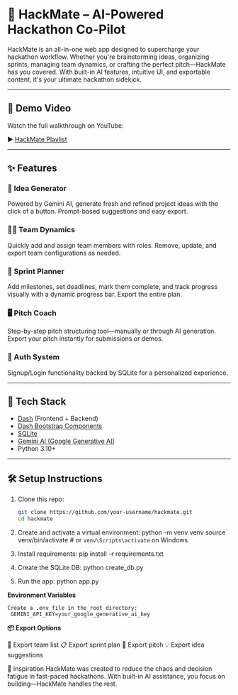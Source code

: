# 🚀 HackMate – AI-Powered Hackathon Co-Pilot

HackMate is an all-in-one web app designed to supercharge your hackathon workflow. Whether you're brainstorming ideas, organizing sprints, managing team dynamics, or crafting the perfect pitch—HackMate has you covered. With built-in AI features, intuitive UI, and exportable content, it's your ultimate hackathon sidekick.

---

## 🎥 Demo Video

Watch the full walkthrough on YouTube:

▶️ [HackMate Playlist](https://www.youtube.com/playlist?list=YOUR_PLAYLIST_ID)

---

## ✨ Features

### 🧠 Idea Generator
Powered by Gemini AI, generate fresh and refined project ideas with the click of a button. Prompt-based suggestions and easy export.

### 🧑‍💼 Team Dynamics
Quickly add and assign team members with roles. Remove, update, and export team configurations as needed.

### 📅 Sprint Planner
Add milestones, set deadlines, mark them complete, and track progress visually with a dynamic progress bar. Export the entire plan.

### 🖥 Pitch Coach
Step-by-step pitch structuring tool—manually or through AI generation. Export your pitch instantly for submissions or demos.

### 🔐 Auth System
Signup/Login functionality backed by SQLite for a personalized experience.

---

## 🧱 Tech Stack

- [Dash](https://plotly.com/dash/) (Frontend + Backend)
- [Dash Bootstrap Components](https://dash-bootstrap-components.opensource.faculty.ai/)
- [SQLite](https://www.sqlite.org/index.html)
- [Gemini AI (Google Generative AI)](https://ai.google.dev/)
- Python 3.10+

---


## 🛠 Setup Instructions

1. Clone this repo:
   ```bash
   git clone https://github.com/your-username/hackmate.git
   cd hackmate

2. Create and activate a virtual environment:
   python -m venv venv
   source venv/bin/activate  # or `venv\Scripts\activate` on Windows

4. Install requirements:
   pip install -r requirements.txt

5. Create the SQLite DB:
   python create_db.py

6. Run the app:
   python app.py

**Environment Variables**

    Create a .env file in the root directory:
     GEMINI_API_KEY=your_google_generative_ai_key


**📦 Export Options**

📝 Export team list
📋 Export sprint plan
📄 Export pitch
💡 Export idea suggestions

🧠 Inspiration
HackMate was created to reduce the chaos and decision fatigue in fast-paced hackathons. With built-in AI assistance, you focus on building—HackMate handles the rest.


